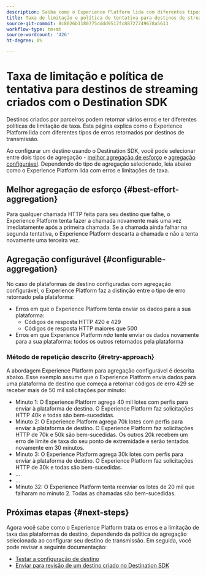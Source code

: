 ```yaml
---
description: Saiba como o Experience Platform lida com diferentes tipos de erros retornados por destinos de transmissão e como ele tenta enviar dados novamente para a plataforma de destino.
title: Taxa de limitação e política de tentativa para destinos de streaming criados com o Destination SDK
source-git-commit: 8c8026b1180775dddd9517fc88727749678a5613
workflow-type: tm+mt
source-wordcount: '426'
ht-degree: 0%

---
```


# Taxa de limitação e política de tentativa para destinos de streaming criados com o Destination SDK

Destinos criados por parceiros podem retornar vários erros e ter diferentes políticas de limitação de taxa. Esta página explica como o Experience Platform lida com diferentes tipos de erros retornados por destinos de transmissão.

Ao configurar um destino usando o Destination SDK, você pode selecionar entre dois tipos de agregação - [melhor agregação de esforço](../functionality/destination-configuration/aggregation-policy.md#best-effort-aggregation) e [agregação configurável](../functionality/destination-configuration/aggregation-policy.md#configurable-aggregation). Dependendo do tipo de agregação selecionado, leia abaixo como o Experience Platform lida com erros e limitações de taxa.

## Melhor agregação de esforço {#best-effort-aggregation}

Para qualquer chamada HTTP feita para seu destino que falhe, o Experience Platform tenta fazer a chamada novamente mais uma vez imediatamente após a primeira chamada. Se a chamada ainda falhar na segunda tentativa, o Experience Platform descarta a chamada e não a tenta novamente uma terceira vez.

## Agregação configurável {#configurable-aggregation}

No caso de plataformas de destino configuradas com agregação configurável, o Experience Platform faz a distinção entre o tipo de erro retornado pela plataforma:

* Erros em que o Experience Platform tenta enviar os dados para a sua plataforma:
   * Códigos de resposta HTTP 420 e 429
   * Códigos de resposta HTTP maiores que 500
* Erros em que Experience Platform *não* tente enviar os dados novamente para a sua plataforma: todos os outros retornados pela plataforma

### Método de repetição descrito {#retry-approach}

A abordagem Experience Platform para agregação configurável é descrita abaixo. Esse exemplo assume que o Experience Platform envia dados para uma plataforma de destino que começa a retornar códigos de erro 429 se receber mais de 50 mil solicitações por minuto:

* Minuto 1: O Experience Platform agrega 40 mil lotes com perfis para enviar à plataforma de destino. O Experience Platform faz solicitações HTTP 40k e todas são bem-sucedidas.
* Minuto 2: O Experience Platform agrega 70k lotes com perfis para enviar à plataforma de destino. O Experience Platform faz solicitações HTTP de 70k e 50k são bem-sucedidas. Os outros 20k recebem um erro de limite de taxa do seu ponto de extremidade e serão tentados novamente em 30 minutos.
* Minuto 3: O Experience Platform agrega 30k lotes com perfis para enviar à plataforma de destino. O Experience Platform faz solicitações HTTP de 30k e todas são bem-sucedidas.
* ...
* ...
* Minuto 32: O Experience Platform tenta reenviar os lotes de 20 mil que falharam no minuto 2. Todas as chamadas são bem-sucedidas.

## Próximas etapas {#next-steps}

Agora você sabe como o Experience Platform trata os erros e a limitação de taxa das plataformas de destino, dependendo da política de agregação selecionada ao configurar seu destino de transmissão. Em seguida, você pode revisar a seguinte documentação:

* [Testar a configuração de destino](../testing-api/streaming-destinations/streaming-destination-testing-overview.md)
* [Enviar para revisão de um destino criado no Destination SDK](../guides/submit-destination.md)
